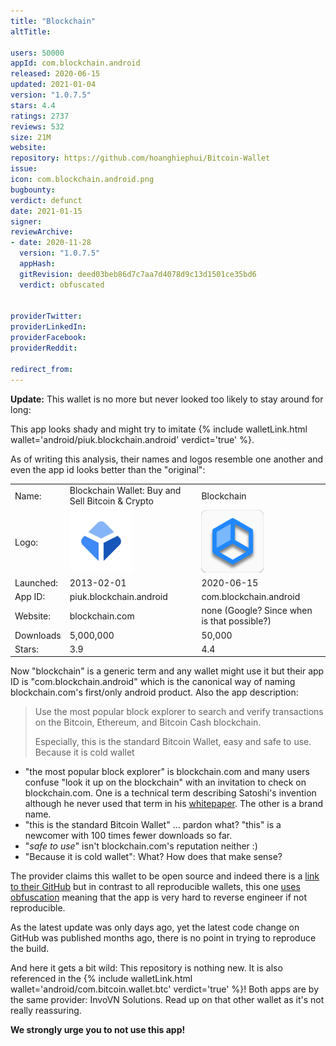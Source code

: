 ```yaml
---
title: "Blockchain"
altTitle: 

users: 50000
appId: com.blockchain.android
released: 2020-06-15
updated: 2021-01-04
version: "1.0.7.5"
stars: 4.4
ratings: 2737
reviews: 532
size: 21M
website: 
repository: https://github.com/hoanghiephui/Bitcoin-Wallet
issue: 
icon: com.blockchain.android.png
bugbounty: 
verdict: defunct
date: 2021-01-15
signer: 
reviewArchive:
- date: 2020-11-28
  version: "1.0.7.5"
  appHash: 
  gitRevision: deed03beb86d7c7aa7d4078d9c13d1501ce35bd6
  verdict: obfuscated


providerTwitter: 
providerLinkedIn: 
providerFacebook: 
providerReddit: 

redirect_from:
---
```



**Update:** This wallet is no more but never looked too likely to stay around
for long:

This app looks shady and might try to imitate
{% include walletLink.html wallet='android/piuk.blockchain.android' verdict='true' %}.

As of writing this analysis, their names and logos resemble one another and even
the app id looks better than the "original":

<table>
<tr><td>Name:</td><td>Blockchain Wallet: Buy and Sell Bitcoin & Crypto</td><td>Blockchain</td></tr>
<tr><td>Logo:</td><td><img src="/images/wallet_icons/android/small/piuk.blockchain.android.png"></td><td><img src="/images/wallet_icons/android/small/com.blockchain.android.png"></td></tr>
<tr><td>Launched:</td><td>2013-02-01</td><td>2020-06-15</td></tr>
<tr><td>App ID:</td><td>piuk.blockchain.android</td><td>com.blockchain.android</td></tr>
<tr><td>Website:</td><td>blockchain.com</td><td>none (Google? Since when is that possible?)</td></tr>
<tr><td>Downloads</td><td>5,000,000</td><td>50,000</td></tr>
<tr><td>Stars:</td><td>3.9</td><td>4.4</td></tr>
</table>

Now "blockchain" is a generic term and any wallet might use it but their app ID
is "com.blockchain.android" which is the canonical way of naming blockchain.com's
first/only android product. Also the app description:

> Use the most popular block explorer to search and verify transactions on the
  Bitcoin, Ethereum, and Bitcoin Cash blockchain.
> 
> Especially, this is the standard Bitcoin Wallet, easy and safe to use. Because
  it is cold wallet

* "the most popular block explorer" is blockchain.com and many users confuse
  "look it up on the blockchain" with an invitation to check on blockchain.com.
  One is a technical term describing Satoshi's invention although he never used
  that term in his [whitepaper](https://bitcoin.org/bitcoin.pdf). The other is a
  brand name.
* "this is the standard Bitcoin Wallet" ... pardon what? "this" is a newcomer
  with 100 times fewer downloads so far.
* "*safe to use*" isn't blockchain.com's reputation neither :)
* "Because it is cold wallet": What? How does that make sense?

The provider claims this wallet to be open source and indeed there is a
[link to their GitHub](https://github.com/hoanghiephui/Bitcoin-Wallet) but in
contrast to all reproducible wallets, this one
[uses obfuscation](https://github.com/hoanghiephui/Bitcoin-Wallet/blob/master/mobile/build.gradle#L43)
meaning that the app is very hard to reverse engineer if not reproducible.

As the latest update was only days ago, yet the latest code change on GitHub was
published months ago, there is no point in trying to reproduce the build.

And here it gets a bit wild: This repository is nothing new. It is also
referenced in the
{% include walletLink.html wallet='android/com.bitcoin.wallet.btc' verdict='true' %}!
Both apps are by the same provider: InvoVN Solutions. Read up on that other
wallet as it's not really reassuring.

**We strongly urge you to not use this app!**

